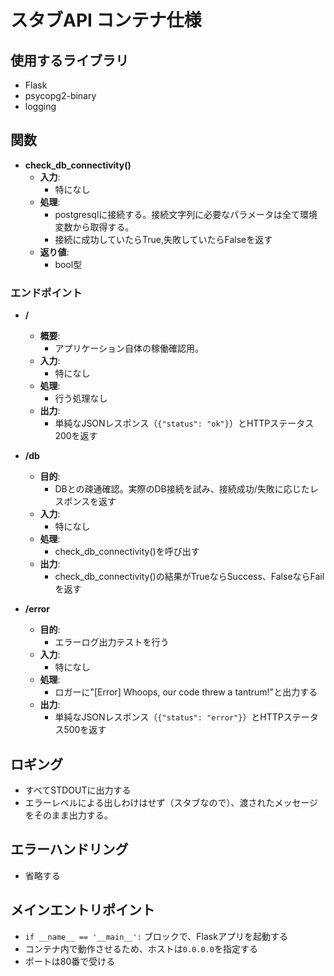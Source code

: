 # スタブAPI コンテナ仕様

## 使用するライブラリ

- Flask
- psycopg2-binary
- logging


## 関数

- **check_db_connectivity()**
   - **入力**:  
     - 特になし
   - **処理**:  
     - postgresqlに接続する。接続文字列に必要なパラメータは全て環境変数から取得する。
     - 接続に成功していたらTrue,失敗していたらFalseを返す
   - **返り値**:
     - bool型


### エンドポイント

- **/**
   - **概要**:  
     - アプリケーション自体の稼働確認用。
   - **入力**:  
     - 特になし
   - **処理**:  
     - 行う処理なし
   - **出力**:  
     - 単純なJSONレスポンス（`{"status": "ok"}`）とHTTPステータス200を返す

- **/db**
   - **目的**:  
     - DBとの疎通確認。実際のDB接続を試み、接続成功/失敗に応じたレスポンスを返す  
   - **入力**:  
     - 特になし
   - **処理**:  
     - check_db_connectivity()を呼び出す
   - **出力**:
     - check_db_connectivity()の結果がTrueならSuccess、FalseならFailを返す

- **/error**
   - **目的**:  
     - エラーログ出力テストを行う
   - **入力**:  
     - 特になし
   - **処理**:  
     - ロガーに"[Error] Whoops, our code threw a tantrum!"と出力する
   - **出力**:
     - 単純なJSONレスポンス（`{"status": "error"}`）とHTTPステータス500を返す


## ロギング

- すべてSTDOUTに出力する
- エラーレベルによる出しわけはせず（スタブなので）、渡されたメッセージをそのまま出力する。

## エラーハンドリング

- 省略する

## メインエントリポイント

- `if __name__ == '__main__':` ブロックで、Flaskアプリを起動する  
- コンテナ内で動作させるため、ホストは`0.0.0.0`を指定する
- ポートは80番で受ける

